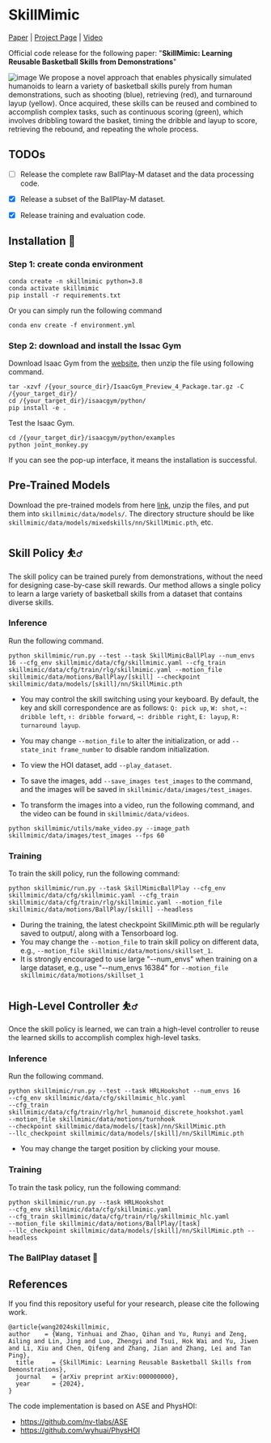 # SkillMimic
[Paper](https://github.com/wyhuai/SkillMimic) | [Project Page](https://ingrid789.github.io/SkillMimic/) | [Video](https://youtu.be/j1smsXilUGM)

Official code release for the following paper:
"**SkillMimic: Learning Reusable Basketball Skills from Demonstrations**"

![image](https://github.com/user-attachments/assets/ac75c9be-f144-4b6d-980f-272c6f657627)
We propose a novel approach that enables physically simulated humanoids to learn a variety of basketball skills purely from human demonstrations, such as
shooting (blue), retrieving (red), and turnaround layup (yellow). Once acquired, these skills can be reused and combined to accomplish complex tasks, such as
continuous scoring (green), which involves dribbling toward the basket, timing the dribble and layup to score, retrieving the rebound, and repeating the whole process.

## TODOs

- [ ] Release the complete raw BallPlay-M dataset and the data processing code.

- [x] Release a subset of the BallPlay-M dataset.

- [x] Release training and evaluation code.

## Installation 💽

### Step 1: create conda environment
```
conda create -n skillmimic python=3.8
conda activate skillmimic
pip install -r requirements.txt
```
Or you can simply run the following command
```
conda env create -f environment.yml
```

### Step 2: download and install the Issac Gym

Download Isaac Gym from the [website](https://developer.nvidia.com/isaac-gym), then
unzip the file using following command.

```
tar -xzvf /{your_source_dir}/IsaacGym_Preview_4_Package.tar.gz -C /{your_target_dir}/
cd /{your_target_dir}/isaacgym/python/
pip install -e .
```

Test the Isaac Gym.
```
cd /{your_target_dir}/isaacgym/python/examples
python joint_monkey.py
```

If you can see the pop-up interface, it means the installation is successful.


## Pre-Trained Models
Download the pre-trained models from here [link](https://??), unzip the files, and put them into `skillmimic/data/models/`. The directory structure should be like `skillmimic/data/models/mixedskills/nn/SkillMimic.pth`, etc.

## Skill Policy ⛹️‍♂️
The skill policy can be trained purely from demonstrations, without the need for designing case-by-case skill rewards. Our method allows a single policy to learn a large variety of basketball skills from a dataset that contains diverse skills. 
### Inference
Run the following command.
```
python skillmimic/run.py --test --task SkillMimicBallPlay --num_envs 16 --cfg_env skillmimic/data/cfg/skillmimic.yaml --cfg_train skillmimic/data/cfg/train/rlg/skillmimic.yaml --motion_file skillmimic/data/motions/BallPlay/[skill] --checkpoint skillmimic/data/models/[skill]/nn/SkillMimic.pth
```
- You may control the skill switching using your keyboard. By default, the key and skill correspondence are as follows:
`Q: pick up`, `W: shot`, `←: dribble left`, `↑: dribble forward`, `→: dribble right`, `E: layup`, `R: turnaround layup`.

- You may change `--motion_file` to alter the initialization, or add `--state_init frame_number` to disable random initialization.
- To view the HOI dataset, add `--play_dataset`.
- To save the images, add `--save_images test_images` to the command, and the images will be saved in `skillmimic/data/images/test_images`.
- To transform the images into a video, run the following command, and the video can be found in `skillmimic/data/videos`.
```
python skillmimic/utils/make_video.py --image_path skillmimic/data/images/test_images --fps 60
```

### Training
To train the skill policy, run the following command: 
```
python skillmimic/run.py --task SkillMimicBallPlay --cfg_env skillmimic/data/cfg/skillmimic.yaml --cfg_train skillmimic/data/cfg/train/rlg/skillmimic.yaml --motion_file skillmimic/data/motions/BallPlay/[skill] --headless
```
- During the training, the latest checkpoint SkillMimic.pth will be regularly saved to output/, along with a Tensorboard log.
- You may change the `--motion_file` to train skill policy on different data, e.g., `--motion_file skillmimic/data/motions/skillset_1`.
- It is strongly encouraged to use large "--num_envs" when training on a large dataset, e.g., use "--num_envs 16384" for `--motion_file skillmimic/data/motions/skillset_1`

## High-Level Controller ⛹️‍♂️
Once the skill policy is learned, we can train a high-level controller to reuse the learned skills to accomplish complex high-level tasks.

### Inference
Run the following command.
```
python skillmimic/run.py --test --task HRLHookshot --num_envs 16
--cfg_env skillmimic/data/cfg/skillmimic_hlc.yaml
--cfg_train skillmimic/data/cfg/train/rlg/hrl_humanoid_discrete_hookshot.yaml
--motion_file skillmimic/data/motions/turnhook
--checkpoint skillmimic/data/models/[task]/nn/SkillMimic.pth
--llc_checkpoint skillmimic/data/models/[skill]/nn/SkillMimic.pth
```
- You may change the target position by clicking your mouse.

### Training
To train the task policy, run the following command: 
```
python skillmimic/run.py --task HRLHookshot
--cfg_env skillmimic/data/cfg/skillmimic.yaml
--cfg_train skillmimic/data/cfg/train/rlg/skillmimic_hlc.yaml
--motion_file skillmimic/data/motions/BallPlay/[task]
--llc_checkpoint skillmimic/data/models/[skill]/nn/SkillMimic.pth --headless
```

### The BallPlay dataset 🏀

## References
If you find this repository useful for your research, please cite the following work.
```
@article{wang2024skillmimic,
author    = {Wang, Yinhuai and Zhao, Qihan and Yu, Runyi and Zeng, Ailing and Lin, Jing and Luo, Zhengyi and Tsui, Hok Wai and Yu, Jiwen and Li, Xiu and Chen, Qifeng and Zhang, Jian and Zhang, Lei and Tan Ping},
  title     = {SkillMimic: Learning Reusable Basketball Skills from Demonstrations},
  journal   = {arXiv preprint arXiv:000000000},
  year      = {2024},
}
```
The code implementation is based on ASE and PhysHOI:
- https://github.com/nv-tlabs/ASE
- https://github.com/wyhuai/PhysHOI


